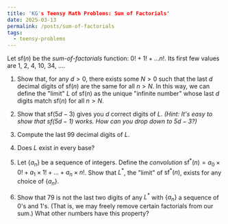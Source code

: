```yaml
---
title: 'KG's Teensy Math Problems: Sum of Factorials'
date: 2025-03-13
permalink: /posts/sum-of-factorials
tags:
  - teensy-problems
---
```


Let $\mathrm{sf}(n)$ be the *sum-of-factorials* function: $0! + 1! + ... n!$. Its first few values are $1$, $2$, $4$, $10$, $34$, ....

1. Show that, for any $d > 0$, there exists some $N > 0$ such that the last $d$ decimal digits of $\mathrm{sf}(n)$ are the same for all $n > N$. In this way, we can define the "limit" $L$ of $\mathrm{sf}(n)$ as the unique "infinite number" whose last $d$ digits match $\mathrm{sf}(n)$ for all $n > N$.

2. Show that $\mathrm{sf}(5d-3)$ gives you $d$ correct digits of $L$. *(Hint: It's easy to show that $\mathrm{sf}(5d-1)$ works. How can you drop down to $5d-3$?)*

3. Compute the last 99 decimal digits of $L$.

4. Does $L$ exist in every base?

5. Let $\{a_n\}$ be a sequence of integers. Define the *convolution* $\mathrm{sf}^\ast(n) = a_0 \times 0! + a_1 \times 1! + ... + a_n \times n!$. Show that $L^\ast$, the "limit" of $\mathrm{sf}^\ast(n)$, exists for any choice of $\{a_n\}$.

6. Show that $79$ is not the last two digits of any $L^\ast$ with $\{a_n\}$ a sequence of $0$'s and $1$'s. (That is, we may freely remove certain factorials from our sum.) What other numbers have this property?
